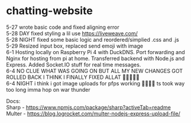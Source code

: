 # chatting-website
5-27 wrote basic code and fixed aligning error<br/>
5-28 DAY fixed styling a lil use https://liveweave.com/<br/>
5-28 NIGHT fixed some basic logic and reordered/simplied .css and .js<br/>
5-29 Resized input box, replaced send emoji with image<br/>
6-1 Hosting locally on Raspberry Pi 4 with DuckDNS. Port forwarding and Nginx for hosting from pi at home. Transferred backend with Node.js and Express. Added Socket.IO stuff for real time messages. <br/>
6-4 NO CLUE WHAT WAS GOING ON BUT ALL MY NEW CHANGES GOT ROLLED BACK I THINK I FINALLY FIXED ALLAT 🙏🙏🙏🙏🙏<br/>
6-4 NIGHT i think i got image uploads for pfps working 🙏🙏🙏🙏 ts took way too long imma hop on war thunder<br/>



Docs:<br/>
Sharp - https://www.npmjs.com/package/sharp?activeTab=readme<br/>
Multer - https://blog.logrocket.com/multer-nodejs-express-upload-file/<br/>
